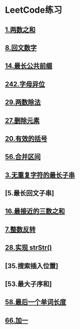 # LeetCode练习
## [1.两数之和](array/TwoSum.java)
## [8.回文数字](array/palindromicNumber.java)
## [14.最长公共前缀](string/LongestCommonPrefix.java)
## [242.字母异位](string/ValidAnagram.java)
## [29.两数除法](binarySearch/DivideTwoInteger.java)
## [27.删除元素](array/RemoveElement.java)
## [20.有效的括号](stack/ValidParentheses.java)
## [56.合并区间](binarySearch/MergeIntervals.java)
## [3.无重复字符的最长子串](string/NoDuplicateLongestSubstringLength.java)
## [5.最长回文子串]
## [16.最接近的三数之和](array/ThreeSumClosest.java)

## [7.整数反转](num/IntegerReverse.java)
## [28.实现 strStr()](string/strStr.java)
## [35.搜索插入位置]
## [53.最大子序和]
## [58.最后一个单词长度](string/LenOfLastWord.java)
## [66.加一](array/PlusOne.java)